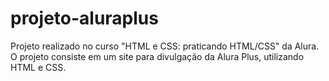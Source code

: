 # projeto-aluraplus
 Projeto realizado no curso "HTML e CSS: praticando HTML/CSS" da Alura. O projeto consiste em um site para divulgação da Alura Plus, utilizando HTML e CSS.
